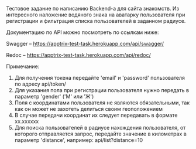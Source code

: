 Тестовое задание по написанию Backend-а для сайта знакомств. Из интересного наложение водяного знака на аватарку пользователя при регистрации и фильтрация списка пользователей в заданном радиусе.

Документацию по API можно посмотреть по ссылкам ниже:

Swagger – https://apptrix-test-task.herokuapp.com/api/swagger/

Redoc – https://apptrix-test-task.herokuapp.com/api/redoc/

Примечание:
1. Для получения токена передайте 'email' и 'password' пользователя по адресу api/token/
2. Для указания пола при регистрации пользователя нужно передать в параметр 'gender' ('М' или 'Ж')
3. Поля с координатами пользователя не являются обязательными, так как он может не захотеть делиться своим геоположением
4. В случае передачи координат их следует передавать в формате хх.хххххх
5. Для поиска пользователей в радиусе нахождения пользователя, от которого отправляется запрос, передайте значение в километрах в параметр 'distance', например: api/list?distance=10
